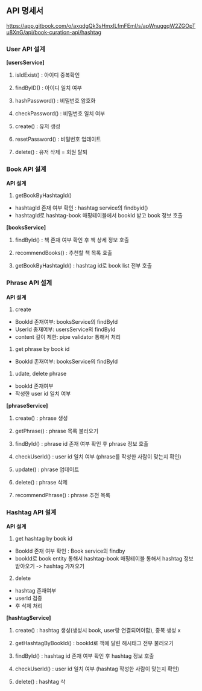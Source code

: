 ## API 명세서

https://app.gitbook.com/o/axqdgQk3sHmxILfmFEmI/s/apWnuggqW2ZGOpTu8XnG/api/book-curation-api/hashtag



### User API 설계

**[usersService]**

1. isIdExist() : 아이디 중복확인

1. findByID() : 아이디 일치 여부

2. hashPassword() : 비밀번호 암호화

3. checkPassword() : 비밀번호 일치 여부


4. create() : 유저 생성

5. resetPassword() : 비밀번호 업데이트

6. delete() : 유저 삭제 = 회원 탈퇴


### Book API 설계

**API 설계**

1. getBookByHashtagId()
  - hashtagId 존재 여부 확인 : hashtag service의 findbyid()
  - hashtagId로 hashtag-book 매핑테이블에서 bookId 받고 book 정보 호출

**[booksService]**

1. findById() : 책 존재 여부 확인 후 책 상세 정보 호출

1. recommendBooks() : 추천할 책 목록 호출

1. getBookByHashtagId() : hashtag id로 book list 전부 호출


### Phrase API 설계

**API 설계**

1. create
  - BookId 존재여부: booksService의 findById
  - UserId 종재여부: usersService의 findById
  - content 길이 제한: pipe validator 통해서 처리

1. get phrase by book id
  - BookId 존재여부: booksService의 findById

1. udate, delete phrase
  - bookId 존재여부
  - 작성한 user id 일치 여부

**[phraseService]**

1. create() : phrase 생성

1. getPhrase() : phrase 목록 불러오기

1. findById() : phrase id 존재 여부 확인 후 phrase 정보 호출

1. checkUserId() : user id 일치 여부 (phrase를 작성한 사람이 맞는지 확인)

1. update() : phrase 업데이트

1. delete() : phrase 삭제

1. recommendPhrase() : phrase 추천 목록



### Hashtag API 설계

**API 설계**

1. get hashtag by book id
  - BookId 존재 여부 확인 : Book service의 findby
  - bookId로 book entity 통해서 hashtag-book 매핑테이블 통해서 hashtag 정보 받아오기 -> hashtag 가져오기

2. delete
  - hashtag 존재여부
  - userId 검증
  - 후 삭제 처리

**[hashtagService]**

1. create() : hashtag 생성(생성시 book, user랑 연결되어야함), 중복 생성 x

1. getHashtagByBookId() : bookId로 책에 달린 해시태그 전부 불러오기

1. findById() : hashtag id 존재 여부 확인 후 hashtag 정보 호출

1. checkUserId() : user id 일치 여부 (hashtag 작성한 사람이 맞는지 확인)

1. delete() : hashtag 삭
